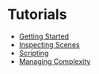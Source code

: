 Tutorials
=========

- [Getting Started](GettingStarted/index.md)
- [Inspecting Scenes](InspectingScenes/index.md)
- [Scripting](Scripting/index.md)
- [Managing Complexity](ManagingComplexity/index.md)
